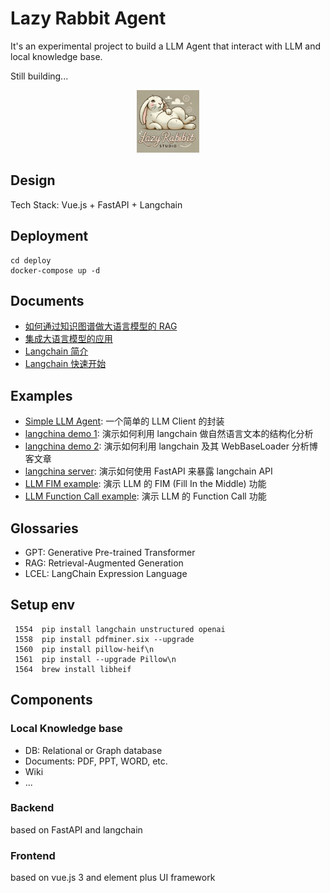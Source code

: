 # Lazy Rabbit Agent

It's an experimental project to build a LLM Agent that interact with LLM and local knowledge base.

Still building...

<center>
<img src="doc/logo.webp" alt="Image description" width="100">
</center>

## Design

Tech Stack: Vue.js + FastAPI + Langchain

## Deployment

```shell
cd deploy
docker-compose up -d

```

## Documents

* [如何通过知识图谱做大语言模型的 RAG](doc/graph_rag.md)
* [集成大语言模型的应用](doc/llm_integration.md)
* [Langchain 简介](doc/langchain_overview.md)
* [Langchain 快速开始](doc/langchain_overview.md)

## Examples

* [Simple LLM Agent](example/simple_llm_agent.py): 一个简单的 LLM Client 的封装
* [langchina demo 1](example/langchain_demo_1.py): 演示如何利用 langchain 做自然语言文本的结构化分析
* [langchina demo 2](example/langchain_demo_2.py): 演示如何利用 langchain 及其 WebBaseLoader 分析博客文章
* [langchina server](example/langchain_demo_2.py): 演示如何使用 FastAPI 来暴露 langchain API
* [LLM FIM example](example/llm_fim_exam.py): 演示 LLM 的 FIM (Fill In the Middle) 功能
* [LLM Function Call example](example/llm_function_call.py): 演示 LLM 的 Function Call 功能


## Glossaries

* GPT: Generative Pre-trained Transformer
* RAG: Retrieval-Augmented Generation
* LCEL: LangChain Expression Language


## Setup env

```shell
 1554  pip install langchain unstructured openai
 1558  pip install pdfminer.six --upgrade
 1560  pip install pillow-heif\n
 1561  pip install --upgrade Pillow\n
 1564  brew install libheif
 ```

## Components

### Local Knowledge base

* DB: Relational or Graph database
* Documents: PDF, PPT, WORD, etc.
* Wiki
* ...

### Backend

based on FastAPI and langchain


### Frontend

based on vue.js 3 and element plus UI framework


